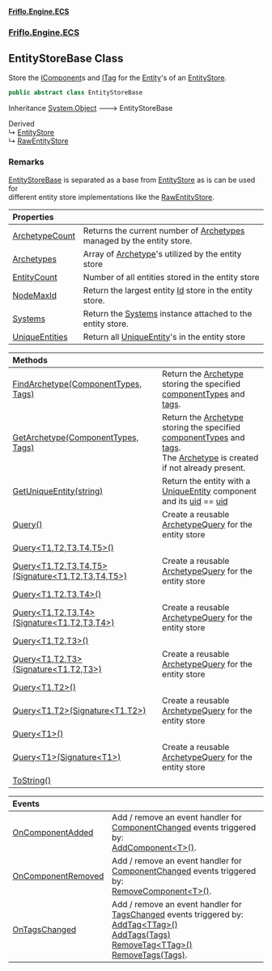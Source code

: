 #### [Friflo.Engine.ECS](index.md 'index')
### [Friflo.Engine.ECS](Friflo.Engine.ECS.md 'Friflo.Engine.ECS')

## EntityStoreBase Class

Store the [IComponent](IComponent.md 'Friflo.Engine.ECS.IComponent')s and [ITag](ITag.md 'Friflo.Engine.ECS.ITag') for the [Entity](Entity.md 'Friflo.Engine.ECS.Entity')'s of an [EntityStore](EntityStore.md 'Friflo.Engine.ECS.EntityStore').

```csharp
public abstract class EntityStoreBase
```

Inheritance [System.Object](https://docs.microsoft.com/en-us/dotnet/api/System.Object 'System.Object') &#129106; EntityStoreBase

Derived  
&#8627; [EntityStore](EntityStore.md 'Friflo.Engine.ECS.EntityStore')  
&#8627; [RawEntityStore](RawEntityStore.md 'Friflo.Engine.ECS.RawEntityStore')

### Remarks
[EntityStoreBase](EntityStoreBase.md 'Friflo.Engine.ECS.EntityStoreBase') is separated as a base from [EntityStore](EntityStore.md 'Friflo.Engine.ECS.EntityStore') as is can be used for<br/>
            different entity store implementations like the [RawEntityStore](RawEntityStore.md 'Friflo.Engine.ECS.RawEntityStore').

| Properties | |
| :--- | :--- |
| [ArchetypeCount](EntityStoreBase.ArchetypeCount.md 'Friflo.Engine.ECS.EntityStoreBase.ArchetypeCount') | Returns the current number of [Archetypes](EntityStoreBase.Archetypes.md 'Friflo.Engine.ECS.EntityStoreBase.Archetypes') managed by the entity store. |
| [Archetypes](EntityStoreBase.Archetypes.md 'Friflo.Engine.ECS.EntityStoreBase.Archetypes') | Array of [Archetype](Archetype.md 'Friflo.Engine.ECS.Archetype')'s utilized by the entity store |
| [EntityCount](EntityStoreBase.EntityCount.md 'Friflo.Engine.ECS.EntityStoreBase.EntityCount') | Number of all entities stored in the entity store |
| [NodeMaxId](EntityStoreBase.NodeMaxId.md 'Friflo.Engine.ECS.EntityStoreBase.NodeMaxId') | Return the largest entity [Id](Entity.Id.md 'Friflo.Engine.ECS.Entity.Id') store in the entity store. |
| [Systems](EntityStoreBase.Systems.md 'Friflo.Engine.ECS.EntityStoreBase.Systems') | Return the [Systems](Systems.md 'Friflo.Engine.ECS.Systems') instance attached to the entity store. |
| [UniqueEntities](EntityStoreBase.UniqueEntities.md 'Friflo.Engine.ECS.EntityStoreBase.UniqueEntities') | Return all [UniqueEntity](UniqueEntity.md 'Friflo.Engine.ECS.UniqueEntity')'s in the entity store |

| Methods | |
| :--- | :--- |
| [FindArchetype(ComponentTypes, Tags)](EntityStoreBase.FindArchetype(ComponentTypes,Tags).md 'Friflo.Engine.ECS.EntityStoreBase.FindArchetype(Friflo.Engine.ECS.ComponentTypes, Friflo.Engine.ECS.Tags)') | Return the [Archetype](Archetype.md 'Friflo.Engine.ECS.Archetype') storing the specified [componentTypes](EntityStoreBase.FindArchetype(ComponentTypes,Tags).md#Friflo.Engine.ECS.EntityStoreBase.FindArchetype(Friflo.Engine.ECS.ComponentTypes,Friflo.Engine.ECS.Tags).componentTypes 'Friflo.Engine.ECS.EntityStoreBase.FindArchetype(Friflo.Engine.ECS.ComponentTypes, Friflo.Engine.ECS.Tags).componentTypes') and [tags](EntityStoreBase.FindArchetype(ComponentTypes,Tags).md#Friflo.Engine.ECS.EntityStoreBase.FindArchetype(Friflo.Engine.ECS.ComponentTypes,Friflo.Engine.ECS.Tags).tags 'Friflo.Engine.ECS.EntityStoreBase.FindArchetype(Friflo.Engine.ECS.ComponentTypes, Friflo.Engine.ECS.Tags).tags').<br/> |
| [GetArchetype(ComponentTypes, Tags)](EntityStoreBase.GetArchetype(ComponentTypes,Tags).md 'Friflo.Engine.ECS.EntityStoreBase.GetArchetype(Friflo.Engine.ECS.ComponentTypes, Friflo.Engine.ECS.Tags)') | Return the [Archetype](Archetype.md 'Friflo.Engine.ECS.Archetype') storing the specified [componentTypes](EntityStoreBase.GetArchetype(ComponentTypes,Tags).md#Friflo.Engine.ECS.EntityStoreBase.GetArchetype(Friflo.Engine.ECS.ComponentTypes,Friflo.Engine.ECS.Tags).componentTypes 'Friflo.Engine.ECS.EntityStoreBase.GetArchetype(Friflo.Engine.ECS.ComponentTypes, Friflo.Engine.ECS.Tags).componentTypes') and [tags](EntityStoreBase.GetArchetype(ComponentTypes,Tags).md#Friflo.Engine.ECS.EntityStoreBase.GetArchetype(Friflo.Engine.ECS.ComponentTypes,Friflo.Engine.ECS.Tags).tags 'Friflo.Engine.ECS.EntityStoreBase.GetArchetype(Friflo.Engine.ECS.ComponentTypes, Friflo.Engine.ECS.Tags).tags').<br/> The [Archetype](Archetype.md 'Friflo.Engine.ECS.Archetype') is created if not already present. |
| [GetUniqueEntity(string)](EntityStoreBase.GetUniqueEntity(string).md 'Friflo.Engine.ECS.EntityStoreBase.GetUniqueEntity(string)') | Return the entity with a [UniqueEntity](UniqueEntity.md 'Friflo.Engine.ECS.UniqueEntity') component and its [uid](UniqueEntity.uid.md 'Friflo.Engine.ECS.UniqueEntity.uid') == [uid](EntityStoreBase.GetUniqueEntity(string).md#Friflo.Engine.ECS.EntityStoreBase.GetUniqueEntity(string).uid 'Friflo.Engine.ECS.EntityStoreBase.GetUniqueEntity(string).uid') |
| [Query()](EntityStoreBase.Query().md 'Friflo.Engine.ECS.EntityStoreBase.Query()') | Create a reusable [ArchetypeQuery](ArchetypeQuery.md 'Friflo.Engine.ECS.ArchetypeQuery') for the entity store |
| [Query&lt;T1,T2,T3,T4,T5&gt;()](EntityStoreBase.Query_T1,T2,T3,T4,T5_().md 'Friflo.Engine.ECS.EntityStoreBase.Query<T1,T2,T3,T4,T5>()') | |
| [Query&lt;T1,T2,T3,T4,T5&gt;(Signature&lt;T1,T2,T3,T4,T5&gt;)](EntityStoreBase.Query_T1,T2,T3,T4,T5_(Signature_T1,T2,T3,T4,T5_).md 'Friflo.Engine.ECS.EntityStoreBase.Query<T1,T2,T3,T4,T5>(Friflo.Engine.ECS.Signature<T1,T2,T3,T4,T5>)') | Create a reusable [ArchetypeQuery](ArchetypeQuery.md 'Friflo.Engine.ECS.ArchetypeQuery') for the entity store |
| [Query&lt;T1,T2,T3,T4&gt;()](EntityStoreBase.Query_T1,T2,T3,T4_().md 'Friflo.Engine.ECS.EntityStoreBase.Query<T1,T2,T3,T4>()') | |
| [Query&lt;T1,T2,T3,T4&gt;(Signature&lt;T1,T2,T3,T4&gt;)](EntityStoreBase.Query_T1,T2,T3,T4_(Signature_T1,T2,T3,T4_).md 'Friflo.Engine.ECS.EntityStoreBase.Query<T1,T2,T3,T4>(Friflo.Engine.ECS.Signature<T1,T2,T3,T4>)') | Create a reusable [ArchetypeQuery](ArchetypeQuery.md 'Friflo.Engine.ECS.ArchetypeQuery') for the entity store |
| [Query&lt;T1,T2,T3&gt;()](EntityStoreBase.Query_T1,T2,T3_().md 'Friflo.Engine.ECS.EntityStoreBase.Query<T1,T2,T3>()') | |
| [Query&lt;T1,T2,T3&gt;(Signature&lt;T1,T2,T3&gt;)](EntityStoreBase.Query_T1,T2,T3_(Signature_T1,T2,T3_).md 'Friflo.Engine.ECS.EntityStoreBase.Query<T1,T2,T3>(Friflo.Engine.ECS.Signature<T1,T2,T3>)') | Create a reusable [ArchetypeQuery](ArchetypeQuery.md 'Friflo.Engine.ECS.ArchetypeQuery') for the entity store |
| [Query&lt;T1,T2&gt;()](EntityStoreBase.Query_T1,T2_().md 'Friflo.Engine.ECS.EntityStoreBase.Query<T1,T2>()') | |
| [Query&lt;T1,T2&gt;(Signature&lt;T1,T2&gt;)](EntityStoreBase.Query_T1,T2_(Signature_T1,T2_).md 'Friflo.Engine.ECS.EntityStoreBase.Query<T1,T2>(Friflo.Engine.ECS.Signature<T1,T2>)') | Create a reusable [ArchetypeQuery](ArchetypeQuery.md 'Friflo.Engine.ECS.ArchetypeQuery') for the entity store |
| [Query&lt;T1&gt;()](EntityStoreBase.Query_T1_().md 'Friflo.Engine.ECS.EntityStoreBase.Query<T1>()') | |
| [Query&lt;T1&gt;(Signature&lt;T1&gt;)](EntityStoreBase.Query_T1_(Signature_T1_).md 'Friflo.Engine.ECS.EntityStoreBase.Query<T1>(Friflo.Engine.ECS.Signature<T1>)') | Create a reusable [ArchetypeQuery](ArchetypeQuery.md 'Friflo.Engine.ECS.ArchetypeQuery') for the entity store |
| [ToString()](EntityStoreBase.ToString().md 'Friflo.Engine.ECS.EntityStoreBase.ToString()') | |

| Events | |
| :--- | :--- |
| [OnComponentAdded](EntityStoreBase.OnComponentAdded.md 'Friflo.Engine.ECS.EntityStoreBase.OnComponentAdded') | Add / remove an event handler for [ComponentChanged](ComponentChanged.md 'Friflo.Engine.ECS.ComponentChanged') events triggered by: <br/>[AddComponent&lt;T&gt;()](Entity.AddComponent_T_().md 'Friflo.Engine.ECS.Entity.AddComponent<T>()'). |
| [OnComponentRemoved](EntityStoreBase.OnComponentRemoved.md 'Friflo.Engine.ECS.EntityStoreBase.OnComponentRemoved') | Add / remove an event handler for [ComponentChanged](ComponentChanged.md 'Friflo.Engine.ECS.ComponentChanged') events triggered by: <br/>[RemoveComponent&lt;T&gt;()](Entity.RemoveComponent_T_().md 'Friflo.Engine.ECS.Entity.RemoveComponent<T>()'). |
| [OnTagsChanged](EntityStoreBase.OnTagsChanged.md 'Friflo.Engine.ECS.EntityStoreBase.OnTagsChanged') | Add / remove an event handler for [TagsChanged](TagsChanged.md 'Friflo.Engine.ECS.TagsChanged') events triggered by:<br/>[AddTag&lt;TTag&gt;()](Entity.AddTag_TTag_().md 'Friflo.Engine.ECS.Entity.AddTag<TTag>()')<br/>[AddTags(Tags)](Entity.AddTags(Tags).md 'Friflo.Engine.ECS.Entity.AddTags(Friflo.Engine.ECS.Tags)')<br/>[RemoveTag&lt;TTag&gt;()](Entity.RemoveTag_TTag_().md 'Friflo.Engine.ECS.Entity.RemoveTag<TTag>()')<br/>[RemoveTags(Tags)](Entity.RemoveTags(Tags).md 'Friflo.Engine.ECS.Entity.RemoveTags(Friflo.Engine.ECS.Tags)'). |
